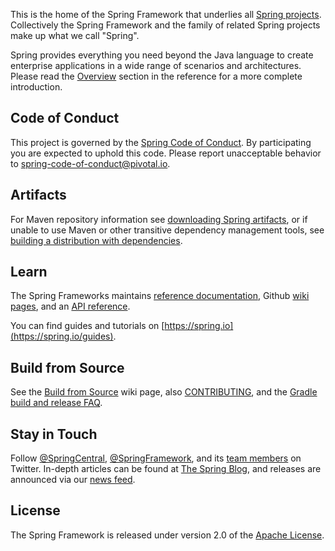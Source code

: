 This is the home of the Spring Framework that underlies all
[Spring projects](https://spring.io/projects). Collectively the Spring Framework and the
family of related Spring projects make up what we call "Spring".

Spring provides everything you need beyond the Java language to create enterprise
applications in a wide range of scenarios and architectures. Please read the
[Overview](https://docs.spring.io/spring/docs/current/spring-framework-reference/overview.html#spring-introduction)
section in the reference for a more complete introduction.

## Code of Conduct

This project is governed by the [Spring Code of Conduct](CODE_OF_CONDUCT.adoc).
By participating you are expected to uphold this code.
Please report unacceptable behavior to spring-code-of-conduct@pivotal.io.

## Artifacts

For Maven repository information see
[downloading Spring artifacts](https://github.com/spring-projects/spring-framework/wiki/Downloading-Spring-artifacts),
or if unable to use Maven or other transitive dependency management tools, see
[building a distribution with dependencies](https://github.com/spring-projects/spring-framework/wiki/Building-a-distribution-with-dependencies).

## Learn

The Spring Frameworks maintains
[reference documentation](http://docs.spring.io/spring-framework/docs/current/spring-framework-reference/),
Github [wiki pages](https://github.com/spring-projects/spring-framework/wiki), and an
[API reference](http://docs.spring.io/spring-framework/docs/current/javadoc-api/).

You can find guides and tutorials on [https://spring.io](https://spring.io/guides).

## Build from Source

See the [Build from Source](https://github.com/spring-projects/spring-framework/wiki/Build-from-Source)
wiki page, also [CONTRIBUTING](CONTRIBUTING.md), and the
[Gradle build and release FAQ](https://github.com/spring-projects/spring-framework/wiki/Gradle-build-and-release-FAQ).

## Stay in Touch

Follow [@SpringCentral](https://twitter.com/springcentral),
[@SpringFramework](https://twitter.com/springframework), and its
[team members](https://twitter.com/springframework/lists/team/members) on Twitter.
In-depth articles can be found at [The Spring Blog](http://spring.io/blog/),
and releases are announced via our [news feed](http://spring.io/blog/category/news).

## License

The Spring Framework is released under version 2.0 of the
[Apache License](http://www.apache.org/licenses/LICENSE-2.0).
